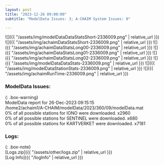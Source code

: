 ```yaml
---
layout: post
title: "2023-12-26 09:00:00"
subtitle: "ModelData Issues: 3; A-CHAIM System Issues: 0"

---
```


![]({{ "/assets/img/modelDataDataStatsShort-2336009.png" | relative_url }})
![]({{ "/assets/img/achaimDataStatsShort-2336009.png" | relative_url }})
![]({{ "/assets/img/achaimDataStatsLong00-2336009.png" | relative_url }})
![]({{ "/assets/img/achaimDataStatsLong01-2336009.png" | relative_url }})
![]({{ "/assets/img/achaimDataStatsLong02-2336009.png" | relative_url }})
![]({{ "/assets/img/modelDataDataStats-2336009.png" | relative_url }})
![]({{ "/assets/img/modelDataStationStats-2336009.png" | relative_url }})
![]({{ "/assets/img/achaimRunTime-2336009.png" | relative_url }})


### ModelData Issues:  
  
{: .box-warning}  
 ModelData report for 26-Dec-2023 09:15:15   
 /home2/achaim1/A-CHAIM/modelData/2023/360/09/modelData.mat   
 0% of all possible stations for IONO were downloaded. x2960   
 0% of all possible stations for SENTINEL were downloaded. x680   
 0% of all possible stations for KARTVERKET were downloaded. x7181   
  


### Logs:  
  
{: .box-note}  
[Logs.zip]({{ "/assets/other/logs.zip" | relative_url }})  
[Log Info]({{ "/logInfo" | relative_url }})  
